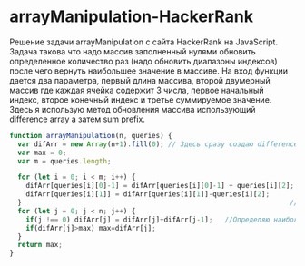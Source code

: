 # arrayManipulation-HackerRank
Решение задачи arrayManipulation с сайта HackerRank на JavaScript.
Задача такова что надо массив заполненный нулями обновить определенное количество раз (надо обновить диапазоны индексов) после чего вернуть наибольшее значение в массиве.
На вход функции дается два параметра, первый длина массива, второй двумерный массив где каждая ячейка содержит 3 числа, первое начальный индекс, второе конечный индекс и третье суммируемое значение.
Здесь я использую метод обновления массива использующий difference array а затем sum prefix.

```javascript
function arrayManipulation(n, queries) {
  var difArr = new Array(n+1).fill(0); // Здесь сразу создаю difference array так как оригинальный массив и так заполнен нулями
  var max = 0;
  var m = queries.length;

  for (let i = 0; i < m; i++) {
    difArr[queries[i][0]-1] = difArr[queries[i][0]-1] + queries[i][2]; //Здесь используется differencial array
    difArr[queries[i][1]] = difArr[queries[i][1]]-queries[i][2];
  }                                                                  //диапазон индексов обновляется за одну итерацию
  for (let j = 0; j < n; j++) {
    if(j !== 0) difArr[j] = difArr[j]+difArr[j-1];   //Определяю наибольшее число
    if(difArr[j]>max) max=difArr[j];
  }
  return max;
}
```
